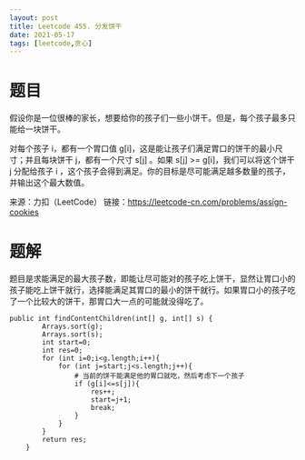 ```yaml
---
layout: post
title: Leetcode 455. 分发饼干
date: 2021-05-17
tags: [leetcode,贪心]
---
```

# 题目
假设你是一位很棒的家长，想要给你的孩子们一些小饼干。但是，每个孩子最多只能给一块饼干。

对每个孩子 i，都有一个胃口值 g[i]，这是能让孩子们满足胃口的饼干的最小尺寸；并且每块饼干 j，都有一个尺寸 s[j] 。如果 s[j] >= g[i]，我们可以将这个饼干 j 分配给孩子 i ，这个孩子会得到满足。你的目标是尽可能满足越多数量的孩子，并输出这个最大数值。

来源：力扣（LeetCode）
链接：https://leetcode-cn.com/problems/assign-cookies

# 题解
题目是求能满足的最大孩子数，即能让尽可能对的孩子吃上饼干，显然让胃口小的孩子能吃上饼干就行，选择能满足其胃口的最小的饼干就行。如果胃口小的孩子吃了一个比较大的饼干，那胃口大一点的可能就没得吃了。
```
public int findContentChildren(int[] g, int[] s) {
        Arrays.sort(g);
        Arrays.sort(s);
        int start=0;
        int res=0;
        for (int i=0;i<g.length;i++){
            for (int j=start;j<s.length;j++){
                # 当前的饼干能满足他的胃口就吃，然后考虑下一个孩子
                if (g[i]<=s[j]){
                    res++;
                    start=j+1;
                    break;
                }
            }
        }
        return res;
    }
```